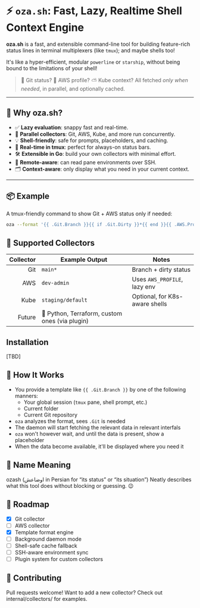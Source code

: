 # ⚡ `oza.sh`: Fast, Lazy, Realtime Shell Context Engine

**oza.sh** is a fast, and extensible command-line tool for building
feature-rich status lines in terminal multiplexers (like `tmux`);
and maybe shells too!

It's like a hyper-efficient, modular `powerline` or `starship`,
without being bound to the limitations of your shell!

> 🌿 Git status? 🔶 AWS profile? ⛅ Kube context? All fetched *only
  when needed*, in parallel, and optionally cached.

---

## 🚀 Why oza.sh?

- ✅ **Lazy evaluation**: snappy fast and real-time.
- 🚀 **Parallel collectors**: Git, AWS, Kube, and more run concurrently.
- 💡 **Shell-friendly**: safe for prompts, placeholders, and caching.
- 🧠 **Real-time in tmux**: perfect for always-on status bars.
- 🛠️ **Extensible in Go**: build your own collectors with minimal effort.
- 🔐 **Remote-aware**: can read pane environments over SSH.
- 🗂️ **Context-aware**: only display what you need in your current context.

---

## 📦 Example

A tmux-friendly command to show Git + AWS status only if needed:

```bash
oza --format '{{ .Git.Branch }}{{ if .Git.Dirty }}*{{ end }}{{ .AWS.Profile }}'
```
## 🧰 Supported Collectors

| Collector | Example Output                                 | Notes                          |
| --------: | ---------------------------------------------- | ------------------------------ |
|       Git | `main*`                                        | Branch + dirty status          |
|       AWS | `dev-admin`                                    | Uses `AWS_PROFILE`, lazy env   |
|      Kube | `staging/default`                              | Optional, for K8s-aware shells |
|    Future | 🤖 Python, Terraform, custom ones (via plugin) |                                |

## Installation

[TBD]

## 🧠 How It Works

- You provide a template like `{{ .Git.Branch }}` by one of the
  following manners:
  - Your global session (`tmux` pane, shell prompt, etc.)
  - Current folder
  - Current Git repository
- `oza` analyzes the format, sees `.Git` is needed
- The daemon will start fetching the relevant data in relevant interfals
- `oza` won't however wait, and until the data is present, show a placeholder
- When the data become available, it'll be displayed where you need it

## 📘 Name Meaning

ozash (اوضاعش in Persian for “its status” or “its situation”) Neatly
describes what this tool does without blocking or guessing. 😉

## 📅 Roadmap

- [x] Git collector
- [ ] AWS collector
- [x] Template format engine
- [ ] Background daemon mode
- [ ] Shell-safe cache fallback
- [ ] SSH-aware environment sync
- [ ] Plugin system for custom collectors

## 🤝 Contributing

Pull requests welcome! Want to add a new collector? Check out
internal/collectors/ for examples.

